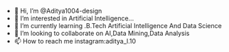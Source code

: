 - 👋 Hi, I’m @Aditya1004-design
- 👀 I’m interested in Artificial Intelligence...
- 🌱 I’m currently learning .B.Tech Artificial Intelligence And Data Science
- 💞️ I’m looking to collaborate on AI,Data Mining,Data Analysis
- 📫 How to reach me instagram:aditya_l.10
  

<!---
Aditya1004-design/Aditya1004-design is a ✨ special ✨ repository because its `README.md` (this file) appears on your GitHub profile.
You can click the Preview link to take a look at your changes.
--->
